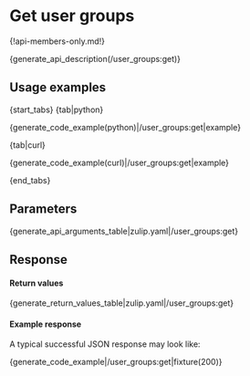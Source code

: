 # Get user groups

{!api-members-only.md!}

{generate_api_description(/user_groups:get)}

## Usage examples

{start_tabs}
{tab|python}

{generate_code_example(python)|/user_groups:get|example}

{tab|curl}

{generate_code_example(curl)|/user_groups:get|example}

{end_tabs}

## Parameters

{generate_api_arguments_table|zulip.yaml|/user_groups:get}

## Response

#### Return values

{generate_return_values_table|zulip.yaml|/user_groups:get}

#### Example response

A typical successful JSON response may look like:

{generate_code_example|/user_groups:get|fixture(200)}
